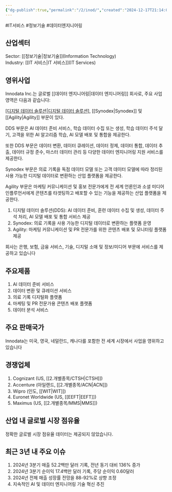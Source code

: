 ```yaml
---
{"dg-publish":true,"permalink":"/2/inod/","created":"2024-12-17T21:14:04.114+09:00","updated":"2025-07-29T21:37:04.765+09:00"}
---
```


#IT서비스 #정보기술 #데이터엔지니어링

## 산업섹터

Sector: [[정보기술\|정보기술]](Information Technology)  
Industry: [[IT 서비스\|IT 서비스]](IT Services)

## 영위사업

Innodata Inc.는 글로벌 [[데이터 엔지니어링\|데이터 엔지니어링]] 회사로, 주요 사업 영역은 다음과 같습니다:

[[디지털 데이터 솔루션\|디지털 데이터 솔루션]](DDS), [[Synodex\|Synodex]] 및 [[Agility\|Agility]] 부문이 있다.  

DDS 부문은 AI 데이터 준비 서비스, 학습 데이터 수집 또는 생성, 학습 데이터 주석 달기, 고객을 위한 AI 알고리즘 학습, AI 모델 배포 및 통합을 제공한다.  
  
또한 DDS 부문은 데이터 변환, 데이터 큐레이션, 데이터 정제, 데이터 통합, 데이터 추출, 데이터 규정 준수, 마스터 데이터 관리 등 다양한 데이터 엔지니어링 지원 서비스를 제공한다.  

Synodex 부문은 의료 기록을 독점 데이터 모델 또는 고객 데이터 모델에 따라 정리된 사용 가능한 디지털 데이터로 변환하는 산업 플랫폼을 제공한다.  
  
Agility 부문은 마케팅 커뮤니케이션 및 홍보 전문가에게 전 세계 언론인과 소셜 미디어 인플루언서에게 콘텐츠를 타겟팅하고 배포할 수 있는 기능을 제공하는 산업 플랫폼을 제공한다.

1. 디지털 데이터 솔루션(DDS): AI 데이터 준비, 훈련 데이터 수집 및 생성, 데이터 주석 처리, AI 모델 배포 및 통합 서비스 제공
2. Synodex: 의료 기록을 사용 가능한 디지털 데이터로 변환하는 플랫폼 운영
3. Agility: 마케팅 커뮤니케이션 및 PR 전문가를 위한 콘텐츠 배포 및 모니터링 플랫폼 제공

회사는 은행, 보험, 금융 서비스, 기술, 디지털 소매 및 정보/미디어 부문에 서비스를 제공하고 있습니다
## 주요제품

1. AI 데이터 준비 서비스
2. 데이터 변환 및 큐레이션 서비스
3. 의료 기록 디지털화 플랫폼
4. 마케팅 및 PR 전문가용 콘텐츠 배포 플랫폼
5. 데이터 분석 서비스

## 주요 판매국가

Innodata는 미국, 영국, 네덜란드, 캐나다를 포함한 전 세계 시장에서 사업을 영위하고 있습니다

## 경쟁업체

1. Cognizant (US, [[2.개별종목/CTSH\|CTSH]])
2. Accenture (아일랜드, [[2.개별종목/ACN\|ACN]])
3. Wipro (인도, [[WIT\|WIT]])
4. Euronet Worldwide (US, [[EEFT\|EEFT]])
5. Maximus (US, [[2.개별종목/MMS\|MMS]])
## 산업 내 글로벌 시장 점유율

정확한 글로벌 시장 점유율 데이터는 제공되지 않았습니다.

## 최근 3년 내 주요 이슈

1. 2024년 3분기 매출 52.2백만 달러 기록, 전년 동기 대비 136% 증가
2. 2024년 3분기 순이익 17.4백만 달러 기록, 주당 순이익 0.60달러
3. 2024년 전체 매출 성장률 전망을 88-92%로 상향 조정
5. 지속적인 AI 및 데이터 엔지니어링 기술 혁신 추진
